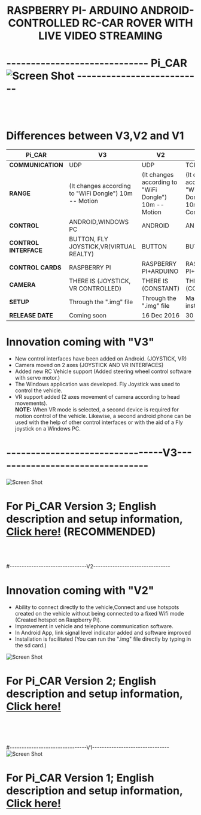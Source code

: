 # <p align="center"> <b>RASPBERRY PI- ARDUINO ANDROID-CONTROLLED RC-CAR ROVER WITH LIVE VIDEO STREAMING</b></p>
# ----------------------------- Pi_CAR ![Screen Shot](https://github.com/zafersn/WiFi-RC-Controller-With-Camera/blob/master/V2Images/images/raspi_car.png) --------------------------
<br><br>
# Differences between V3,V2 and V1

 Pi_CAR|V3 | V2 | V1
------------ |----------|-------------|-------
**COMMUNICATION**|UDP |UDP |TCP
**RANGE** |(It changes according to "WiFi Dongle") 10m -- Motion |(It changes according to "WiFi Dongle") 10m -- Motion|(It changes according to "WiFi Dongle") 10m --Constant
**CONTROL**|ANDROID,WINDOWS PC|ANDROID|ANDROID
**CONTROL INTERFACE**|BUTTON, FLY JOYSTICK,VR(VIRTUAL REALTY)|BUTTON|BUTTON
**CONTROL CARDS** |RASPBERRY PI|RASPBERRY PI+ARDUINO|RASPBERRY PI+ARDUINO
**CAMERA** |THERE IS (JOYSTICK, VR CONTROLLED)|THERE IS (CONSTANT)|THERE IS (CONSTANT)
**SETUP** |Through the ".img" file |Through the ".img" file |Manual installation
**RELEASE DATE**|Coming soon |16 Dec 2016|30 Jul 2016
# Innovation coming with "V3"
* New control interfaces have been added on Android. (JOYSTICK, VR)
* Camera moved on 2 axes (JOYSTICK AND VR INTERFACES)
* Added new RC Vehicle support (Added steering wheel control software with servo motor.)
* The Windows application was developed. Fly Joystick was used to control the vehicle.
* VR support added (2 axes movement of camera according to head movements).<br>
**NOTE:** When VR mode is selected, a second device is required for motion control of the vehicle. Likewise, a second android phone can be used with the help of other control interfaces or with the aid of a Fly joystick on a Windows PC.<br>

# --------------------------------V3--------------------------------
![Screen Shot](https://github.com/zafersn/WiFi-RC-Controller-With-Camera/blob/master/V3Images/images/raspv3.2.png)
# For Pi_CAR Version 3;  English description and setup information, [Click here!](https://github.com/zafersn/WiFi-RC-Controller-With-Camera/blob/master/ENGLISH/V3) **(RECOMMENDED)**
<br><br>

#--------------------------------V2--------------------------------
# Innovation coming with "V2"
* Ability to connect directly to the vehicle,Connect and use hotspots created on the vehicle without being connected to a fixed Wifi mode (Created hotspot on Raspberry Pi).
* Improvement in vehicle and telephone communication software.
* In Android App, link signal level indicator added and software improved
* Installation is facilitated (You can run the ".img" file directly by typing in the sd card.)<br>


![Screen Shot](https://github.com/zafersn/WiFi-RC-Controller-With-Camera/blob/master/V2Images/images/rasp%20to%20android2.png)
# For Pi_CAR Version 2;  English description and setup information, [Click here!](https://github.com/zafersn/WiFi-RC-Controller-With-Camera/tree/master/ENGLISH/V2)

<br><br><br>

#--------------------------------V1--------------------------------
![Screen Shot](https://github.com/zafersn/WiFi-RC-Controller-With-Camera/blob/master/V2Images/images/wifi_rasp%20to%20android2.png)

# For Pi_CAR Version 1; English description and setup information, [Click here!](https://github.com/zafersn/WiFi-RC-Controller-With-Camera/blob/master/ENGLISH/V1)  <br><br>

 

